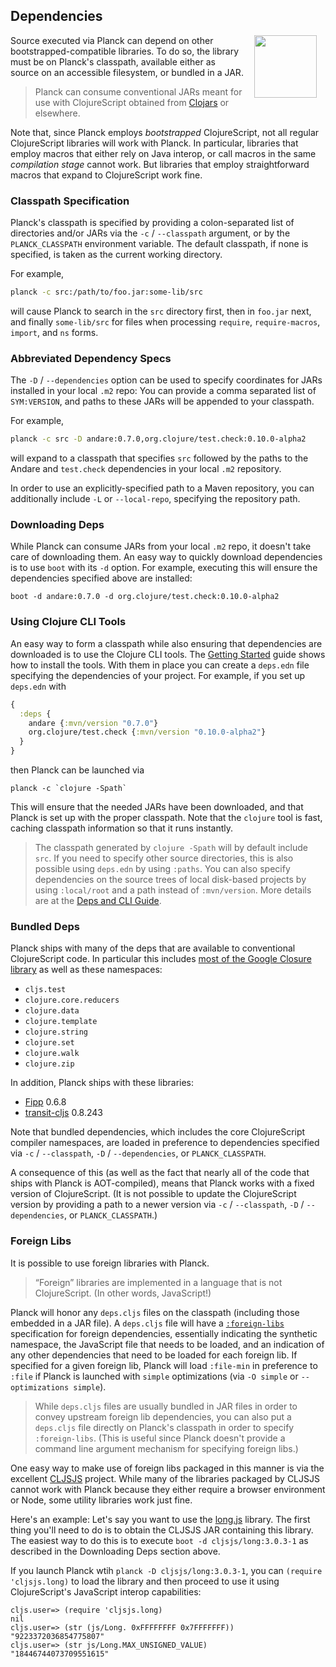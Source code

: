 ## Dependencies

<img width="100" align="right" style="margin: 0ex 1em" src="img/dependencies.jpg">
Source executed via Planck can depend on other bootstrapped-compatible libraries. To do so, the library must be on Planck's classpath, available either as source on an accessible filesystem, or bundled in a JAR.

> Planck can consume conventional JARs meant for use with ClojureScript obtained from [Clojars](https://clojars.org) or elsewhere.

Note that, since Planck employs _bootstrapped_ ClojureScript, not all regular ClojureScript libraries will work with Planck. In particular, libraries that employ macros that either rely on Java interop, or call macros in the same _compilation stage_ cannot work.  But libraries that employ straightforward macros that expand to ClojureScript work fine.

### Classpath Specification

Planck's classpath is specified by providing a colon-separated list of directories and/or JARs via the `-c` / `-​-​classpath` argument, or by the `PLANCK_CLASSPATH` environment variable. The default classpath, if none is specified, is taken as the current working directory.

For example,

```sh
planck -c src:/path/to/foo.jar:some-lib/src
```

will cause Planck to search in the `src` directory first, then in `foo.jar` next, and finally `some-lib/src` for files when processing `require`, `require-macros`, `import`, and `ns` forms.

### Abbreviated Dependency Specs

The `-D` / `-​-​dependencies` option can be used to specify coordinates for JARs installed in your local `.m2` repo: You can provide a comma separated list of `SYM:VERSION`, and paths to these JARs will be appended to your classpath.

For example,

```sh
planck -c src -D andare:0.7.0,org.clojure/test.check:0.10.0-alpha2
```

will expand to a classpath that specifies `src` followed by the paths to the Andare and `test.check` dependencies in your local `.m2` repository.

In order to use an explicitly-specified path to a Maven repository, you can additionally include `-L` or `-​-​local-repo`, specifying the repository path.

### Downloading Deps

While Planck can consume JARs from your local `.m2` repo, it doesn't take care of downloading them. An easy way to quickly download dependencies is to use `boot` with its `-d` option. For example, executing this will ensure the dependencies specified above are installed:

```
boot -d andare:0.7.0 -d org.clojure/test.check:0.10.0-alpha2
```

### Using Clojure CLI Tools

An easy way to form a classpath while also ensuring that dependencies are downloaded is to use the Clojure CLI tools. The [Getting Started](https://clojure.org/guides/getting_started) guide shows how to install the tools. With them in place you can create a `deps.edn` file specifying the dependencies of your project. For example, if you set up `deps.edn` with

```clojure
{
  :deps {
    andare {:mvn/version "0.7.0"}
    org.clojure/test.check {:mvn/version "0.10.0-alpha2"}
  }
}
```

then Planck can be launched via

```
planck -c `clojure -Spath`
```

This will ensure that the needed JARs have been downloaded, and that Planck is set up with the proper classpath. Note that the `clojure` tool is fast, caching classpath information so that it runs instantly.

> The classpath generated by `clojure -Spath` will by default include `src`. If you need to specify other source directories, this is also possible using `deps.edn` by using `:paths`. You can also specify dependencies on the source trees of local disk-based projects by using `:local/root` and a path instead of `:mvn/version`. More details are at the [Deps and CLI Guide](https://clojure.org/guides/deps_and_cli).

### Bundled Deps

Planck ships with many of the deps that are available to conventional ClojureScript code. In particular this includes [most of the Google Closure library](gcl.html) as well as these namespaces:

* `cljs.test`
* `clojure.core.reducers`
* `clojure.data`
* `clojure.template`
* `clojure.string`
* `clojure.set`
* `clojure.walk`
* `clojure.zip`

In addition, Planck ships with these libraries:

* [Fipp](https://github.com/brandonbloom/fipp) 0.6.8
* [transit-cljs](https://github.com/cognitect/transit-cljs) 0.8.243

Note that bundled dependencies, which includes the core ClojureScript compiler namespaces, are loaded in preference to dependencies specified via `-c` / `-​-​classpath`, `-D` / `-​-​dependencies`, or `PLANCK_CLASSPATH`.

A consequence of this (as well as the fact that nearly all of the code that ships with Planck is AOT-compiled), means that Planck works with a fixed version of ClojureScript. (It is not possible to update the ClojureScript version by providing a path to a newer version via `-c` / `-​-​classpath`, `-D` / `-​-​dependencies`, or `PLANCK_CLASSPATH`.)

### Foreign Libs

It is possible to use foreign libraries with Planck.

> “Foreign” libraries are implemented in a language that is not ClojureScript. (In other words, JavaScript!)

Planck will honor any `deps.cljs` files on the classpath (including those embedded in a JAR file). A `deps.cljs` file will have a [`:foreign-libs`](https://clojurescript.org/reference/compiler-options#foreign-libs) specification for foreign dependencies, essentially indicating the synthetic namespace, the JavaScript file that needs to be loaded, and an indication of any other dependencies that need to be loaded for each foreign lib. If specified for a given foreign lib, Planck will load `:file-min` in preference to `:file` if Planck is launched with `simple` optimizations (via `-O simple` or `--optimizations simple`).

> While `deps.cljs` files are usually bundled in JAR files in order to convey upstream foreign lib dependencies, you can also put a `deps.cljs` file directly on Planck's classpath in order to specify `:foreign-libs`. (This is useful since Planck doesn't provide a command line argument mechanism for specifying foreign libs.) 

One easy way to make use of foreign libs packaged in this manner is via the excellent [CLJSJS](http://cljsjs.github.io) project. While many of the libraries packaged by CLJSJS cannot work with Planck because they either require a browser environment or Node, some utility libraries work just fine.

Here's an example: Let's say you want to use the [long.js](https://github.com/dcodeIO/long.js) library. The first thing you'll need to do is to obtain the CLJSJS JAR containing this library. The easiest way to do this is to execute `boot -d cljsjs/long:3.0.3-1` as described in the Downloading Deps section above.

If you launch Planck wtih `planck -D cljsjs/long:3.0.3-1`, you can `(require 'cljsjs.long)` to load the library and then proceed to use it using ClojureScript's JavaScript interop capabilities:

```clojure-repl
cljs.user=> (require 'cljsjs.long)
nil
cljs.user=> (str (js/Long. 0xFFFFFFFF 0x7FFFFFFF))
"9223372036854775807"
cljs.user=> (str js/Long.MAX_UNSIGNED_VALUE)
"18446744073709551615"
```
